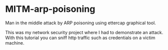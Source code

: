 # MITM-arp-poisoning
Man in the middle attack by ARP poisoning using ettercap graphical tool.

This was my network security project where I had to demonstrate an attack. With this tutorial you can sniff http traffic such as credentials on a victim machine.
